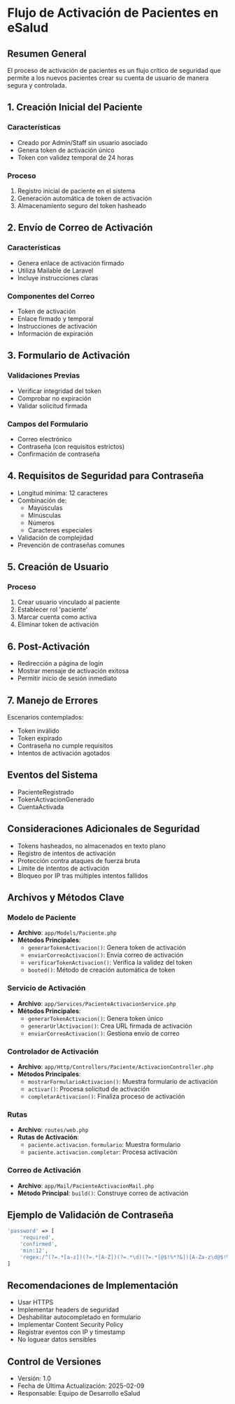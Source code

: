 # Flujo de Activación de Pacientes en eSalud

## Resumen General
El proceso de activación de pacientes es un flujo crítico de seguridad que permite a los nuevos pacientes crear su cuenta de usuario de manera segura y controlada.

## 1. Creación Inicial del Paciente
### Características
- Creado por Admin/Staff sin usuario asociado
- Genera token de activación único
- Token con validez temporal de 24 horas

### Proceso
1. Registro inicial de paciente en el sistema
2. Generación automática de token de activación
3. Almacenamiento seguro del token hasheado

## 2. Envío de Correo de Activación
### Características
- Genera enlace de activación firmado
- Utiliza Mailable de Laravel
- Incluye instrucciones claras

### Componentes del Correo
- Token de activación
- Enlace firmado y temporal
- Instrucciones de activación
- Información de expiración

## 3. Formulario de Activación
### Validaciones Previas
- Verificar integridad del token
- Comprobar no expiración
- Validar solicitud firmada

### Campos del Formulario
- Correo electrónico
- Contraseña (con requisitos estrictos)
- Confirmación de contraseña

## 4. Requisitos de Seguridad para Contraseña
- Longitud mínima: 12 caracteres
- Combinación de:
  * Mayúsculas
  * Minúsculas
  * Números
  * Caracteres especiales
- Validación de complejidad
- Prevención de contraseñas comunes

## 5. Creación de Usuario
### Proceso
1. Crear usuario vinculado al paciente
2. Establecer rol 'paciente'
3. Marcar cuenta como activa
4. Eliminar token de activación

## 6. Post-Activación
- Redirección a página de login
- Mostrar mensaje de activación exitosa
- Permitir inicio de sesión inmediato

## 7. Manejo de Errores
Escenarios contemplados:
- Token inválido
- Token expirado
- Contraseña no cumple requisitos
- Intentos de activación agotados

## Eventos del Sistema
- PacienteRegistrado
- TokenActivacionGenerado
- CuentaActivada

## Consideraciones Adicionales de Seguridad
- Tokens hasheados, no almacenados en texto plano
- Registro de intentos de activación
- Protección contra ataques de fuerza bruta
- Límite de intentos de activación
- Bloqueo por IP tras múltiples intentos fallidos

## Archivos y Métodos Clave

### Modelo de Paciente
- **Archivo**: `app/Models/Paciente.php`
- **Métodos Principales**:
  * `generarTokenActivacion()`: Genera token de activación
  * `enviarCorreoActivacion()`: Envía correo de activación
  * `verificarTokenActivacion()`: Verifica la validez del token
  * `booted()`: Método de creación automática de token

### Servicio de Activación
- **Archivo**: `app/Services/PacienteActivacionService.php`
- **Métodos Principales**:
  * `generarTokenActivacion()`: Genera token único
  * `generarUrlActivacion()`: Crea URL firmada de activación
  * `enviarCorreoActivacion()`: Gestiona envío de correo

### Controlador de Activación
- **Archivo**: `app/Http/Controllers/Paciente/ActivacionController.php`
- **Métodos Principales**:
  * `mostrarFormularioActivacion()`: Muestra formulario de activación
  * `activar()`: Procesa solicitud de activación
  * `completarActivacion()`: Finaliza proceso de activación

### Rutas
- **Archivo**: `routes/web.php`
- **Rutas de Activación**:
  * `paciente.activacion.formulario`: Muestra formulario
  * `paciente.activacion.completar`: Procesa activación

### Correo de Activación
- **Archivo**: `app/Mail/PacienteActivacionMail.php`
- **Método Principal**: `build()`: Construye correo de activación

## Ejemplo de Validación de Contraseña
```php
'password' => [
    'required',
    'confirmed',
    'min:12',
    'regex:/^(?=.*[a-z])(?=.*[A-Z])(?=.*\d)(?=.*[@$!%*?&])[A-Za-z\d@$!%*?&]+$/'
]
```

## Recomendaciones de Implementación
- Usar HTTPS
- Implementar headers de seguridad
- Deshabilitar autocompletado en formulario
- Implementar Content Security Policy
- Registrar eventos con IP y timestamp
- No loguear datos sensibles

## Control de Versiones
- Versión: 1.0
- Fecha de Última Actualización: 2025-02-09
- Responsable: Equipo de Desarrollo eSalud

